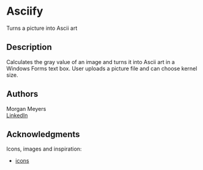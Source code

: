 # Asciify

Turns a picture into Ascii art

## Description

Calculates the gray value of an image and turns it into Ascii art in a Windows Forms text box. User uploads a picture file and can choose kernel size.

## Authors

Morgan Meyers  
[LinkedIn](https://www.linkedin.com/in/morgan-meyers-841328269/)

## Acknowledgments

Icons, images and inspiration:
* [icons](https://icons8.com)
